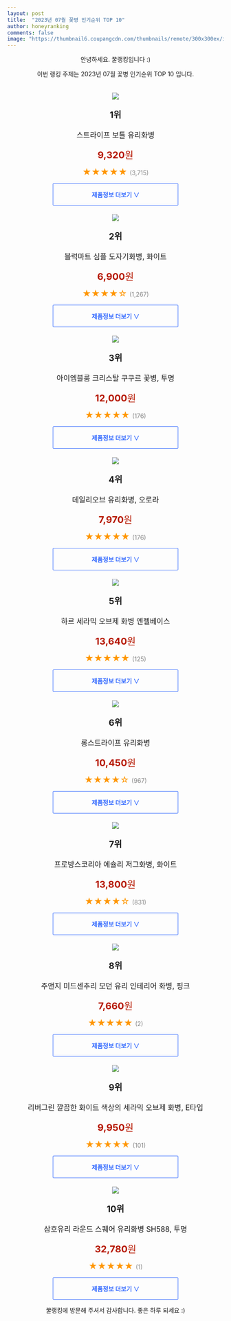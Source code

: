 ```yaml
---
layout: post
title:  "2023년 07월 꽃병 인기순위 TOP 10"
author: honeyranking
comments: false
image: "https://thumbnail6.coupangcdn.com/thumbnails/remote/300x300ex/image/retail/images/2018/03/05/9/7/2a2b4a6f-4585-4a0c-8651-b79706d46b3f.jpg"
---
```

<p style="text-align: center;">안녕하세요. 꿀랭킹입니다 :)</p>
<p style="text-align: center;">이번 랭킹 주제는 2023년 07월 꽃병 인기순위 TOP 10 입니다.</p><center><img src="https://thumbnail6.coupangcdn.com/thumbnails/remote/300x300ex/image/retail/images/2018/03/05/9/7/2a2b4a6f-4585-4a0c-8651-b79706d46b3f.jpg" style="margin-top:20px" /></center><p style="text-align: center; font-size: 20px"><b>1위</b></p><p style="text-align: center; font-size: 17px">스트라이프 보틀 유리화병</p><p style="text-align: center;"><span style="color: #b61800; font-size: 22px;"><b>9,320</b>원</span></p><p style="text-align: center;"><span style="color: #ff9600; font-size: 20px;">★★★★★ </span><span style="color: #878787;">(3,715)</span></p><center><a href="https://link.coupang.com/a/5emqb"><div style="font-size: 14px; display: inline-block; padding: 15px 90px; color: #346aff; border-radius: 2px; border: 1px solid #346aff; cursor: pointer;"><b>제품정보 더보기 &or;</b></div></a></center><center><img src="https://thumbnail6.coupangcdn.com/thumbnails/remote/300x300ex/image/retail/images/2018/08/01/11/7/b9b66476-4cda-4864-8755-6b2f86264ae5.jpg" style="margin-top:20px" /></center><p style="text-align: center; font-size: 20px"><b>2위</b></p><p style="text-align: center; font-size: 17px">블럭마트 심플 도자기화병, 화이트</p><p style="text-align: center;"><span style="color: #b61800; font-size: 22px;"><b>6,900</b>원</span></p><p style="text-align: center;"><span style="color: #ff9600; font-size: 20px;">★★★★☆ </span><span style="color: #878787;">(1,267)</span></p><center><a href="https://link.coupang.com/a/5emqd"><div style="font-size: 14px; display: inline-block; padding: 15px 90px; color: #346aff; border-radius: 2px; border: 1px solid #346aff; cursor: pointer;"><b>제품정보 더보기 &or;</b></div></a></center><center><img src="https://thumbnail8.coupangcdn.com/thumbnails/remote/300x300ex/image/rs_quotation_api/lhhq8hv2/c585a8416969499aa7356ae993695c5d.jpg" style="margin-top:20px" /></center><p style="text-align: center; font-size: 20px"><b>3위</b></p><p style="text-align: center; font-size: 17px">아이엠블룸 크리스탈 쿠쿠르 꽃병, 투명</p><p style="text-align: center;"><span style="color: #b61800; font-size: 22px;"><b>12,000</b>원</span></p><p style="text-align: center;"><span style="color: #ff9600; font-size: 20px;">★★★★★ </span><span style="color: #878787;">(176)</span></p><center><a href="https://link.coupang.com/a/5emqf"><div style="font-size: 14px; display: inline-block; padding: 15px 90px; color: #346aff; border-radius: 2px; border: 1px solid #346aff; cursor: pointer;"><b>제품정보 더보기 &or;</b></div></a></center><center><img src="https://thumbnail10.coupangcdn.com/thumbnails/remote/300x300ex/image/retail/images/2021/11/29/11/0/babfa54c-797d-4138-93a0-962431b8c620.jpg" style="margin-top:20px" /></center><p style="text-align: center; font-size: 20px"><b>4위</b></p><p style="text-align: center; font-size: 17px">데일리오브 유리화병, 오로라</p><p style="text-align: center;"><span style="color: #b61800; font-size: 22px;"><b>7,970</b>원</span></p><p style="text-align: center;"><span style="color: #ff9600; font-size: 20px;">★★★★★ </span><span style="color: #878787;">(176)</span></p><center><a href="https://link.coupang.com/a/5emqg"><div style="font-size: 14px; display: inline-block; padding: 15px 90px; color: #346aff; border-radius: 2px; border: 1px solid #346aff; cursor: pointer;"><b>제품정보 더보기 &or;</b></div></a></center><center><img src="https://thumbnail8.coupangcdn.com/thumbnails/remote/300x300ex/image/vendor_inventory/a164/fe4523d3f9511f71aa42eb0ad1211c61b244249f14771f7f7a1131fd2d66.jpg" style="margin-top:20px" /></center><p style="text-align: center; font-size: 20px"><b>5위</b></p><p style="text-align: center; font-size: 17px">하르 세라믹 오브제 화병 엔젤베이스</p><p style="text-align: center;"><span style="color: #b61800; font-size: 22px;"><b>13,640</b>원</span></p><p style="text-align: center;"><span style="color: #ff9600; font-size: 20px;">★★★★★ </span><span style="color: #878787;">(125)</span></p><center><a href="https://link.coupang.com/a/5emqi"><div style="font-size: 14px; display: inline-block; padding: 15px 90px; color: #346aff; border-radius: 2px; border: 1px solid #346aff; cursor: pointer;"><b>제품정보 더보기 &or;</b></div></a></center><center><img src="https://thumbnail6.coupangcdn.com/thumbnails/remote/300x300ex/image/retail/images/1174072025021544-cb55cb06-8a3c-43c2-81d1-7c9d2d032491.jpg" style="margin-top:20px" /></center><p style="text-align: center; font-size: 20px"><b>6위</b></p><p style="text-align: center; font-size: 17px">롱스트라이프 유리화병</p><p style="text-align: center;"><span style="color: #b61800; font-size: 22px;"><b>10,450</b>원</span></p><p style="text-align: center;"><span style="color: #ff9600; font-size: 20px;">★★★★☆ </span><span style="color: #878787;">(967)</span></p><center><a href="https://link.coupang.com/a/5emqk"><div style="font-size: 14px; display: inline-block; padding: 15px 90px; color: #346aff; border-radius: 2px; border: 1px solid #346aff; cursor: pointer;"><b>제품정보 더보기 &or;</b></div></a></center><center><img src="https://thumbnail6.coupangcdn.com/thumbnails/remote/300x300ex/image/retail/images/3035550177396779-70fb8b3e-1013-4fd6-82e6-8bbdfd74b8c2.jpg" style="margin-top:20px" /></center><p style="text-align: center; font-size: 20px"><b>7위</b></p><p style="text-align: center; font-size: 17px">프로방스코리아 에슐리 저그화병, 화이트</p><p style="text-align: center;"><span style="color: #b61800; font-size: 22px;"><b>13,800</b>원</span></p><p style="text-align: center;"><span style="color: #ff9600; font-size: 20px;">★★★★☆ </span><span style="color: #878787;">(831)</span></p><center><a href="https://link.coupang.com/a/5emqm"><div style="font-size: 14px; display: inline-block; padding: 15px 90px; color: #346aff; border-radius: 2px; border: 1px solid #346aff; cursor: pointer;"><b>제품정보 더보기 &or;</b></div></a></center><center><img src="https://thumbnail9.coupangcdn.com/thumbnails/remote/300x300ex/image/retail/images/2023/06/21/15/6/50263cc2-926e-4d70-8fdf-e327ba6ecda0.jpg" style="margin-top:20px" /></center><p style="text-align: center; font-size: 20px"><b>8위</b></p><p style="text-align: center; font-size: 17px">주앤지 미드센추리 모던 유리 인테리어 화병, 핑크</p><p style="text-align: center;"><span style="color: #b61800; font-size: 22px;"><b>7,660</b>원</span></p><p style="text-align: center;"><span style="color: #ff9600; font-size: 20px;">★★★★★ </span><span style="color: #878787;">(2)</span></p><center><a href="https://link.coupang.com/a/5emqo"><div style="font-size: 14px; display: inline-block; padding: 15px 90px; color: #346aff; border-radius: 2px; border: 1px solid #346aff; cursor: pointer;"><b>제품정보 더보기 &or;</b></div></a></center><center><img src="https://thumbnail7.coupangcdn.com/thumbnails/remote/300x300ex/image/retail/images/2021/07/07/10/4/cb5bbe84-6e68-4e9f-ba29-c102ebd72e28.jpg" style="margin-top:20px" /></center><p style="text-align: center; font-size: 20px"><b>9위</b></p><p style="text-align: center; font-size: 17px">리버그린 깔끔한 화이트 색상의 세라믹 오브제 화병, E타입</p><p style="text-align: center;"><span style="color: #b61800; font-size: 22px;"><b>9,950</b>원</span></p><p style="text-align: center;"><span style="color: #ff9600; font-size: 20px;">★★★★★ </span><span style="color: #878787;">(101)</span></p><center><a href="https://link.coupang.com/a/5emqp"><div style="font-size: 14px; display: inline-block; padding: 15px 90px; color: #346aff; border-radius: 2px; border: 1px solid #346aff; cursor: pointer;"><b>제품정보 더보기 &or;</b></div></a></center><center><img src="https://thumbnail9.coupangcdn.com/thumbnails/remote/300x300ex/image/rs_quotation_api/gziqaibf/ed1ee3f77499450b829d73090ba1694d.jpg" style="margin-top:20px" /></center><p style="text-align: center; font-size: 20px"><b>10위</b></p><p style="text-align: center; font-size: 17px">삼호유리 라운드 스퀘어 유리화병 SH588, 투명</p><p style="text-align: center;"><span style="color: #b61800; font-size: 22px;"><b>32,780</b>원</span></p><p style="text-align: center;"><span style="color: #ff9600; font-size: 20px;">★★★★★ </span><span style="color: #878787;">(1)</span></p><center><a href="https://link.coupang.com/a/5emqq"><div style="font-size: 14px; display: inline-block; padding: 15px 90px; color: #346aff; border-radius: 2px; border: 1px solid #346aff; cursor: pointer;"><b>제품정보 더보기 &or;</b></div></a></center><p style="text-align: center;">꿀랭킹에 방문해 주셔서 감사합니다. 좋은 하루 되세요 :)</p>